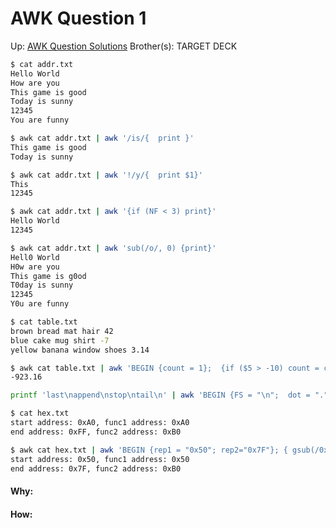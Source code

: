 # AWK Question 1

Up: [AWK Question Solutions](awk_question_solutions)
Brother(s):
TARGET DECK

```bash
$ cat addr.txt
Hello World
How are you
This game is good
Today is sunny
12345
You are funny

$ awk cat addr.txt | awk '/is/{  print }'
This game is good
Today is sunny
```

```bash
$ awk cat addr.txt | awk '!/y/{  print $1}'
This
12345
```

```bash
$ awk cat addr.txt | awk '{if (NF < 3) print}'   
Hello World
12345
```

```bash
$ awk cat addr.txt | awk 'sub(/o/, 0) {print}'
Hell0 World
H0w are you
This game is g0od
T0day is sunny
12345
Y0u are funny
```

```bash
$ cat table.txt
brown bread mat hair 42
blue cake mug shirt -7
yellow banana window shoes 3.14

$ awk cat table.txt | awk 'BEGIN {count = 1};  {if ($5 > -10) count = count * $5}  END {print count}'
-923.16
```

```bash
printf 'last\nappend\nstop\ntail\n' | awk 'BEGIN {FS = "\n";  dot = "."} ; {$1 = $1dot; print}'
```

```bash
$ cat hex.txt
start address: 0xA0, func1 address: 0xA0
end address: 0xFF, func2 address: 0xB0

$ awk cat hex.txt | awk 'BEGIN {rep1 = "0x50"; rep2="0x7F"}; { gsub(/0xA0/, rep1); gsub(/0xFF/, rep2);  print }'
start address: 0x50, func1 address: 0x50
end address: 0x7F, func2 address: 0xB0
```




































#### Why:
#### How:










